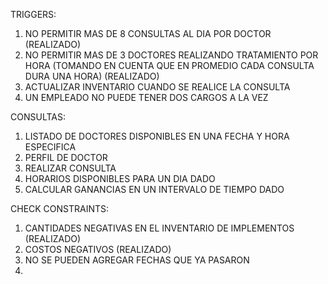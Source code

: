 TRIGGERS:
1) 	NO PERMITIR MAS DE 8 CONSULTAS AL DIA POR DOCTOR (REALIZADO)
2) 	NO PERMITIR MAS DE 3 DOCTORES REALIZANDO TRATAMIENTO POR HORA (TOMANDO EN CUENTA
	QUE EN PROMEDIO CADA CONSULTA DURA UNA HORA)	(REALIZADO)
3)	ACTUALIZAR INVENTARIO  CUANDO SE REALICE LA CONSULTA
4)	UN EMPLEADO NO PUEDE TENER DOS CARGOS A LA VEZ

CONSULTAS:
1)	LISTADO DE DOCTORES DISPONIBLES EN UNA FECHA Y HORA ESPECIFICA
2)	PERFIL DE DOCTOR
3)	REALIZAR CONSULTA
4)	HORARIOS DISPONIBLES PARA UN DIA DADO
5)	CALCULAR GANANCIAS EN UN INTERVALO DE TIEMPO DADO

CHECK CONSTRAINTS:
1)	CANTIDADES NEGATIVAS EN EL INVENTARIO DE IMPLEMENTOS (REALIZADO)
2)	COSTOS NEGATIVOS	(REALIZADO)
3)	NO SE PUEDEN AGREGAR FECHAS QUE YA PASARON
4)
